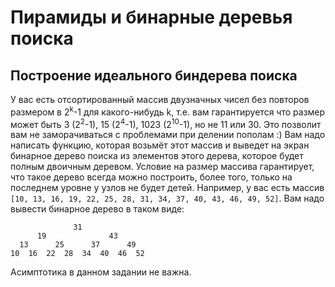 # Пирамиды и бинарные деревья поиска

## Построение идеального биндерева поиска

У вас есть отсортированный массив двузначных чисел без повторов размером в 2<sup>k</sup>-1 для какого-нибудь k, т.е. вам гарантируется что размер может быть 3 (2<sup>2</sup>-1), 15 (2<sup>4</sup>-1), 1023 (2<sup>10</sup>-1), но не 11 или 30. Это позволит вам не заморачиваться с проблемами при делении пополам :)
Вам надо написать функцию, которая возьмёт этот массив и выведет на экран бинарное дерево поиска из элементов этого дерева, которое будет полным двоичным деревом. Условие на размер массива гарантирует, что такое дерево всегда можно построить, более того, только на последнем уровне у узлов не будет детей.
Например, у вас есть массив `[10, 13, 16, 19, 22, 25, 28, 31, 34, 37, 40, 43, 46, 49, 52]`.
Вам надо вывести бинарное дерево в таком виде:
```
              31              
      19              43      
  13      25      37      49  
10  16  22  28  34  40  46  52
```
Асимптотика в данном задании не важна.


